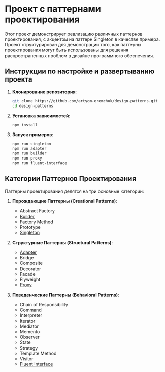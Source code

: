 # Проект с паттернами проектирования

Этот проект демонстрирует реализацию различных паттернов проектирования, с акцентом на паттерн Singleton в качестве примера. Проект структурирован для демонстрации того, как паттерны проектирования могут быть использованы для решения распространенных проблем в дизайне программного обеспечения.

## Инструкции по настройке и развертыванию проекта

1. **Клонирование репозитория**:

   ```bash
   git clone https://github.com/artyom-eremchuk/design-patterns.git
   cd design-patterns
   ```

2. **Установка зависимостей**:

   ```bash
   npm install
   ```

3. **Запуск примеров**:
   ```bash
   npm run singleton
   npm run adapter
   npm run builder
   npm run proxy
   npm run fluent-interface
   ```

## Категории Паттернов Проектирования

Паттерны проектирования делятся на три основные категории:

1. **Порождающие Паттерны (Creational Patterns)**:

   - Abstract Factory
   - [Builder](src/creational/builder/builder.md)
   - Factory Method
   - Prototype
   - [Singleton](src/creational/singleton/singleton.md)

2. **Структурные Паттерны (Structural Patterns)**:

   - [Adapter](src/structural/adapter/adapter.md)
   - Bridge
   - Composite
   - Decorator
   - Facade
   - Flyweight
   - [Proxy](src/structural/proxy/proxy.md)

3. **Поведенческие Паттерны (Behavioral Patterns)**:

   - Chain of Responsibility
   - Command
   - Interpreter
   - Iterator
   - Mediator
   - Memento
   - Observer
   - State
   - Strategy
   - Template Method
   - Visitor
   - [Fluent Interface](src/behavioral/fluent-interface/fluent-interface.md)
